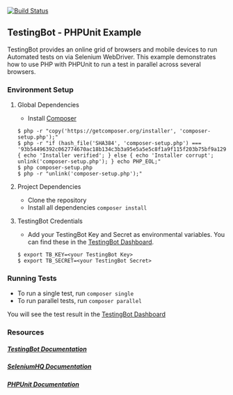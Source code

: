 [![Build Status](https://travis-ci.org/testingbot/php-phpunit-example.svg?branch=master)](https://travis-ci.org/testingbot/php-phpunit-example)

## TestingBot - PHPUnit Example

TestingBot provides an online grid of browsers and mobile devices to run Automated tests on via Selenium WebDriver.
This example demonstrates how to use PHP with PHPUnit to run a test in parallel across several browsers.

### Environment Setup

1. Global Dependencies
    * Install [Composer](https://getcomposer.org/download/)
    ```
    $ php -r "copy('https://getcomposer.org/installer', 'composer-setup.php');"
	$ php -r "if (hash_file('SHA384', 'composer-setup.php') === '93b54496392c062774670ac18b134c3b3a95e5a5e5c8f1a9f115f203b75bf9a129d5daa8ba6a13e2cc8a1da0806388a8') { echo 'Installer verified'; } else { echo 'Installer corrupt'; unlink('composer-setup.php'); } echo PHP_EOL;"
	$ php composer-setup.php
	$ php -r "unlink('composer-setup.php');"
    ```
   

2. Project Dependencies
    * Clone the repository
	* Install all dependencies `composer install`

3. TestingBot Credentials
    * Add your TestingBot Key and Secret as environmental variables. You can find these in the [TestingBot Dashboard](https://testingbot.com/members/).
    ```
    $ export TB_KEY=<your TestingBot Key>
    $ export TB_SECRET=<your TestingBot Secret>
    ```


### Running Tests

* To run a single test, run `composer single`
* To run parallel tests, run `composer parallel`

You will see the test result in the [TestingBot Dashboard](https://testingbot.com/members/)

### Resources
##### [TestingBot Documentation](https://testingbot.com/support/)

##### [SeleniumHQ Documentation](http://www.seleniumhq.org/docs/)

##### [PHPUnit Documentation](https://phpunit.de/documentation.html)
